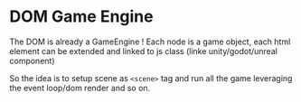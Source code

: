# DOM Game Engine

The DOM is already a GameEngine !
Each node is a game object, each html element can be extended and linked to js class (linke unity/godot/unreal component)

So the idea is to setup scene as `<scene>` tag and run all the game leveraging the event loop/dom render and so on.

